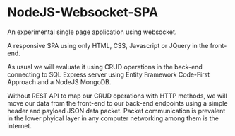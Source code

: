 # NodeJS-Websocket-SPA
An experimental single page application using websocket.

A responsive SPA using only HTML, CSS, Javascript or JQuery in the front-end.

As usual we will evaluate it using CRUD operations in the back-end connecting to SQL Express server
using Entity Framework Code-First Approach and a NodeJS MongoDB.

Without REST API to map our CRUD operations with HTTP methods,
we will move our data from the front-end to our back-end endpoints using
a simple header and payload JSON data packet.
Packet communication is prevalent in the lower phyical layer in any
computer networking among them is the internet.


